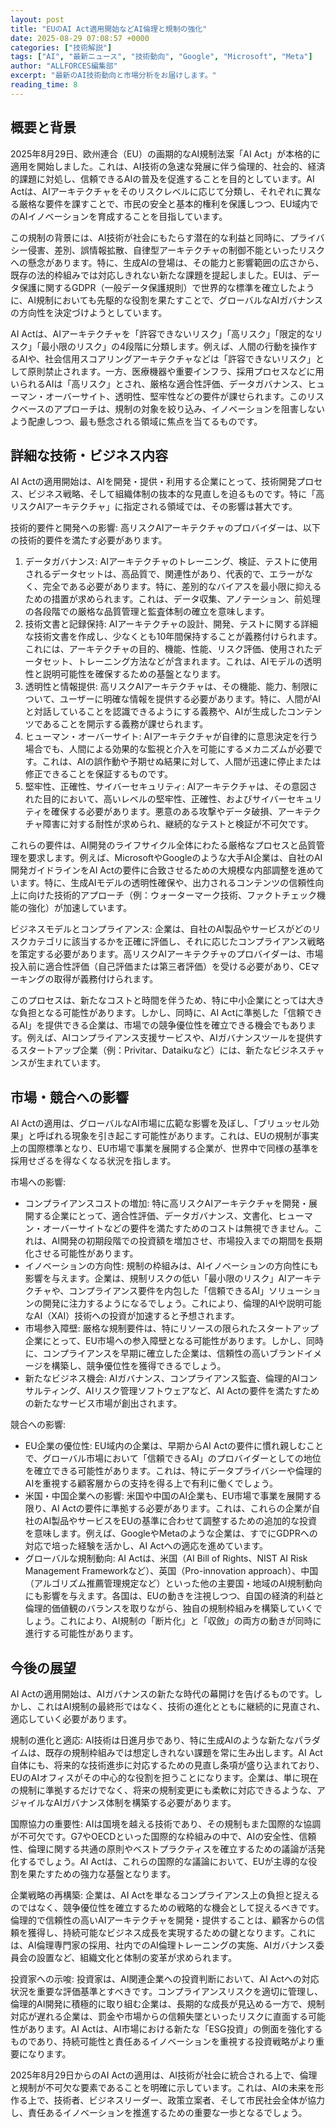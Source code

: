```yaml
---
layout: post
title: "EUのAI Act適用開始などAI倫理と規制の強化"
date: 2025-08-29 07:08:57 +0000
categories: ["技術解説"]
tags: ["AI", "最新ニュース", "技術動向", "Google", "Microsoft", "Meta"]
author: "ALLFORCES編集部"
excerpt: "最新のAI技術動向と市場分析をお届けします。"
reading_time: 8
---
```



## 概要と背景

2025年8月29日、欧州連合（EU）の画期的なAI規制法案「AI Act」が本格的に適用を開始しました。これは、AI技術の急速な発展に伴う倫理的、社会的、経済的課題に対処し、信頼できるAIの普及を促進することを目的としています。AI Actは、AIアーキテクチャをそのリスクレベルに応じて分類し、それぞれに異なる厳格な要件を課すことで、市民の安全と基本的権利を保護しつつ、EU域内でのAIイノベーションを育成することを目指しています。

この規制の背景には、AI技術が社会にもたらす潜在的な利益と同時に、プライバシー侵害、差別、誤情報拡散、自律型アーキテクチャの制御不能といったリスクへの懸念があります。特に、生成AIの登場は、その能力と影響範囲の広さから、既存の法的枠組みでは対応しきれない新たな課題を提起しました。EUは、データ保護に関するGDPR（一般データ保護規則）で世界的な標準を確立したように、AI規制においても先駆的な役割を果たすことで、グローバルなAIガバナンスの方向性を決定づけようとしています。

AI Actは、AIアーキテクチャを「許容できないリスク」「高リスク」「限定的なリスク」「最小限のリスク」の4段階に分類します。例えば、人間の行動を操作するAIや、社会信用スコアリングアーキテクチャなどは「許容できないリスク」として原則禁止されます。一方、医療機器や重要インフラ、採用プロセスなどに用いられるAIは「高リスク」とされ、厳格な適合性評価、データガバナンス、ヒューマン・オーバーサイト、透明性、堅牢性などの要件が課せられます。このリスクベースのアプローチは、規制の対象を絞り込み、イノベーションを阻害しないよう配慮しつつ、最も懸念される領域に焦点を当てるものです。

## 詳細な技術・ビジネス内容

AI Actの適用開始は、AIを開発・提供・利用する企業にとって、技術開発プロセス、ビジネス戦略、そして組織体制の抜本的な見直しを迫るものです。特に「高リスクAIアーキテクチャ」に指定される領域では、その影響は甚大です。

技術的要件と開発への影響:
高リスクAIアーキテクチャのプロバイダーは、以下の技術的要件を満たす必要があります。

1.  データガバナンス: AIアーキテクチャのトレーニング、検証、テストに使用されるデータセットは、高品質で、関連性があり、代表的で、エラーがなく、完全である必要があります。特に、差別的なバイアスを最小限に抑えるための措置が求められます。これは、データ収集、アノテーション、前処理の各段階での厳格な品質管理と監査体制の確立を意味します。
2.  技術文書と記録保持: AIアーキテクチャの設計、開発、テストに関する詳細な技術文書を作成し、少なくとも10年間保持することが義務付けられます。これには、アーキテクチャの目的、機能、性能、リスク評価、使用されたデータセット、トレーニング方法などが含まれます。これは、AIモデルの透明性と説明可能性を確保するための基盤となります。
3.  透明性と情報提供: 高リスクAIアーキテクチャは、その機能、能力、制限について、ユーザーに明確な情報を提供する必要があります。特に、人間がAIと対話していることを認識できるようにする義務や、AIが生成したコンテンツであることを開示する義務が課せられます。
4.  ヒューマン・オーバーサイト: AIアーキテクチャが自律的に意思決定を行う場合でも、人間による効果的な監視と介入を可能にするメカニズムが必要です。これは、AIの誤作動や予期せぬ結果に対して、人間が迅速に停止または修正できることを保証するものです。
5.  堅牢性、正確性、サイバーセキュリティ: AIアーキテクチャは、その意図された目的において、高いレベルの堅牢性、正確性、およびサイバーセキュリティを確保する必要があります。悪意のある攻撃やデータ破損、アーキテクチャ障害に対する耐性が求められ、継続的なテストと検証が不可欠です。

これらの要件は、AI開発のライフサイクル全体にわたる厳格なプロセスと品質管理を要求します。例えば、MicrosoftやGoogleのような大手AI企業は、自社のAI開発ガイドラインをAI Actの要件に合致させるための大規模な内部調整を進めています。特に、生成AIモデルの透明性確保や、出力されるコンテンツの信頼性向上に向けた技術的アプローチ（例：ウォーターマーク技術、ファクトチェック機能の強化）が加速しています。

ビジネスモデルとコンプライアンス:
企業は、自社のAI製品やサービスがどのリスクカテゴリに該当するかを正確に評価し、それに応じたコンプライアンス戦略を策定する必要があります。高リスクAIアーキテクチャのプロバイダーは、市場投入前に適合性評価（自己評価または第三者評価）を受ける必要があり、CEマーキングの取得が義務付けられます。

このプロセスは、新たなコストと時間を伴うため、特に中小企業にとっては大きな負担となる可能性があります。しかし、同時に、AI Actに準拠した「信頼できるAI」を提供できる企業は、市場での競争優位性を確立できる機会でもあります。例えば、AIコンプライアンス支援サービスや、AIガバナンスツールを提供するスタートアップ企業（例：Privitar、Dataikuなど）には、新たなビジネスチャンスが生まれています。

## 市場・競合への影響

AI Actの適用は、グローバルなAI市場に広範な影響を及ぼし、「ブリュッセル効果」と呼ばれる現象を引き起こす可能性があります。これは、EUの規制が事実上の国際標準となり、EU市場で事業を展開する企業が、世界中で同様の基準を採用せざるを得なくなる状況を指します。

市場への影響:

*   コンプライアンスコストの増加: 特に高リスクAIアーキテクチャを開発・展開する企業にとって、適合性評価、データガバナンス、文書化、ヒューマン・オーバーサイトなどの要件を満たすためのコストは無視できません。これは、AI開発の初期段階での投資額を増加させ、市場投入までの期間を長期化させる可能性があります。
*   イノベーションの方向性: 規制の枠組みは、AIイノベーションの方向性にも影響を与えます。企業は、規制リスクの低い「最小限のリスク」AIアーキテクチャや、コンプライアンス要件を内包した「信頼できるAI」ソリューションの開発に注力するようになるでしょう。これにより、倫理的AIや説明可能なAI（XAI）技術への投資が加速すると予想されます。
*   市場参入障壁: 厳格な規制要件は、特にリソースの限られたスタートアップ企業にとって、EU市場への参入障壁となる可能性があります。しかし、同時に、コンプライアンスを早期に確立した企業は、信頼性の高いブランドイメージを構築し、競争優位性を獲得できるでしょう。
*   新たなビジネス機会: AIガバナンス、コンプライアンス監査、倫理的AIコンサルティング、AIリスク管理ソフトウェアなど、AI Actの要件を満たすための新たなサービス市場が創出されます。

競合への影響:

*   EU企業の優位性: EU域内の企業は、早期からAI Actの要件に慣れ親しむことで、グローバル市場において「信頼できるAI」のプロバイダーとしての地位を確立できる可能性があります。これは、特にデータプライバシーや倫理的AIを重視する顧客層からの支持を得る上で有利に働くでしょう。
*   米国・中国企業への影響: 米国や中国のAI企業も、EU市場で事業を展開する限り、AI Actの要件に準拠する必要があります。これは、これらの企業が自社のAI製品やサービスをEUの基準に合わせて調整するための追加的な投資を意味します。例えば、GoogleやMetaのような企業は、すでにGDPRへの対応で培った経験を活かし、AI Actへの適応を進めています。
*   グローバルな規制動向: AI Actは、米国（AI Bill of Rights、NIST AI Risk Management Frameworkなど）、英国（Pro-innovation approach）、中国（アルゴリズム推薦管理規定など）といった他の主要国・地域のAI規制動向にも影響を与えます。各国は、EUの動きを注視しつつ、自国の経済的利益と倫理的価値観のバランスを取りながら、独自の規制枠組みを構築していくでしょう。これにより、AI規制の「断片化」と「収斂」の両方の動きが同時に進行する可能性があります。

## 今後の展望

AI Actの適用開始は、AIガバナンスの新たな時代の幕開けを告げるものです。しかし、これはAI規制の最終形ではなく、技術の進化とともに継続的に見直され、適応していく必要があります。

規制の進化と適応:
AI技術は日進月歩であり、特に生成AIのような新たなパラダイムは、既存の規制枠組みでは想定しきれない課題を常に生み出します。AI Act自体にも、将来的な技術進歩に対応するための見直し条項が盛り込まれており、EUのAIオフィスがその中心的な役割を担うことになります。企業は、単に現在の規制に準拠するだけでなく、将来の規制変更にも柔軟に対応できるような、アジャイルなAIガバナンス体制を構築する必要があります。

国際協力の重要性:
AIは国境を越える技術であり、その規制もまた国際的な協調が不可欠です。G7やOECDといった国際的な枠組みの中で、AIの安全性、信頼性、倫理に関する共通の原則やベストプラクティスを確立するための議論が活発化するでしょう。AI Actは、これらの国際的な議論において、EUが主導的な役割を果たすための強力な基盤となります。

企業戦略の再構築:
企業は、AI Actを単なるコンプライアンス上の負担と捉えるのではなく、競争優位性を確立するための戦略的な機会として捉えるべきです。倫理的で信頼性の高いAIアーキテクチャを開発・提供することは、顧客からの信頼を獲得し、持続可能なビジネス成長を実現するための鍵となります。これには、AI倫理専門家の採用、社内でのAI倫理トレーニングの実施、AIガバナンス委員会の設置など、組織文化と体制の変革が求められます。

投資家への示唆:
投資家は、AI関連企業への投資判断において、AI Actへの対応状況を重要な評価基準とすべきです。コンプライアンスリスクを適切に管理し、倫理的AI開発に積極的に取り組む企業は、長期的な成長が見込める一方で、規制対応が遅れる企業は、罰金や市場からの信頼失墜といったリスクに直面する可能性があります。AI Actは、AI市場における新たな「ESG投資」の側面を強化するものであり、持続可能性と責任あるイノベーションを重視する投資戦略がより重要になります。

2025年8月29日からのAI Actの適用は、AI技術が社会に統合される上で、倫理と規制が不可欠な要素であることを明確に示しています。これは、AIの未来を形作る上で、技術者、ビジネスリーダー、政策立案者、そして市民社会全体が協力し、責任あるイノベーションを推進するための重要な一歩となるでしょう。
